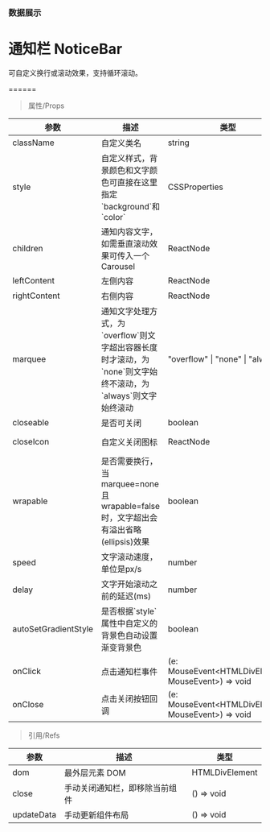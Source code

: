 ### 数据展示

# 通知栏 NoticeBar

可自定义换行或滚动效果，支持循环滚动。

======

> 属性/Props

|参数|描述|类型|默认值|
|----------|-------------|------|------|
|className|自定义类名|string|-|
|style|自定义样式，背景颜色和文字颜色可直接在这里指定\`background\`和\`color\`|CSSProperties|-|
|children|通知内容文字，如需垂直滚动效果可传入一个Carousel|ReactNode|-|
|leftContent|左侧内容|ReactNode|-|
|rightContent|右侧内容|ReactNode|-|
|marquee|通知文字处理方式，为\`overflow\`则文字超出容器长度时才滚动，为\`none\`则文字始终不滚动，为\`always\`则文字始终滚动|"overflow" \| "none" \| "always"|"overflow"|
|closeable|是否可关闭|boolean|true|
|closeIcon|自定义关闭图标|ReactNode|\<IconClose /\>|
|wrapable|是否需要换行，当 marquee=none 且 wrapable=false 时，文字超出会有溢出省略(ellipsis)效果|boolean|true|
|speed|文字滚动速度，单位是px/s|number|50|
|delay|文字开始滚动之前的延迟(ms)|number|1000|
|autoSetGradientStyle|是否根据\`style\`属性中自定义的背景色自动设置渐变背景色|boolean|true|
|onClick|点击通知栏事件|(e: MouseEvent\<HTMLDivElement, MouseEvent\>) =\> void|-|
|onClose|点击关闭按钮回调|(e: MouseEvent\<HTMLDivElement, MouseEvent\>) =\> void|-|

> 引用/Refs

|参数|描述|类型|
|----------|-------------|------|
|dom|最外层元素 DOM|HTMLDivElement|
|close|手动关闭通知栏，即移除当前组件|() =\> void|
|updateData|手动更新组件布局|() =\> void|
